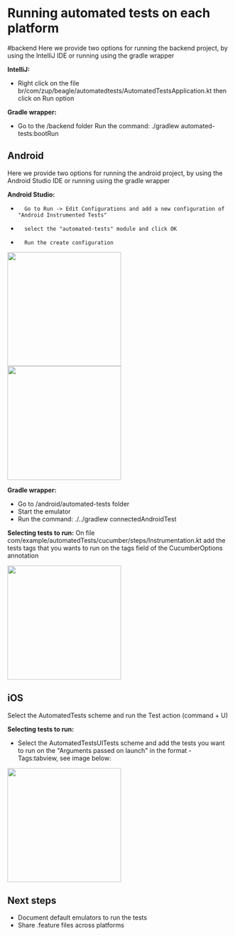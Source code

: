 # Running automated tests on each platform

#backend
Here we provide two options for running the backend project, by using the IntelliJ IDE or running using the gradle wrapper
	
**IntelliJ:**
	
* 	Right click on the file br/com/zup/beagle/automatedtests/AutomatedTestsApplication.kt then click on Run option
	
**Gradle wrapper:**
	
* 	Go to the /backend folder
	Run the command: ./gradlew automated-tests:bootRun


## Android
	
Here we provide two options for running the android project, by using the Android Studio IDE or running using the gradle wrapper
	
**Android Studio:**

* 		Go to Run -> Edit Configurations and add a new configuration of "Android Instrumented Tests"
* 		select the "automated-tests" module and click OK
* 	 	Run the create configuration
		
<img src="https://i.ibb.co/3fpnNys/Captura-de-Tela-2020-09-28-a-s-14-10-31.png" height="256" />

<img src="https://i.ibb.co/HYMRG6Z/Captura-de-Tela-2020-09-28-a-s-14-10-44.png" height="256" />
			
**Gradle wrapper:**

* Go to /android/automated-tests folder
* Start the emulator
* Run the command: ./../gradlew connectedAndroidTest
	
**Selecting tests to run:**
	On file com/example/automatedTests/cucumber/steps/Instrumentation.kt add the tests tags that you wants to run on the tags field of the CucumberOptions annotation
	
<img src="https://i.ibb.co/17dn6Nw/Captura-de-Tela-2020-09-28-a-s-14-12-42.png" height="256" />


## iOS

Select the AutomatedTests scheme and run the Test action (command + U)

**Selecting tests to run:**

* Select the AutomatedTestsUITests scheme and add the tests you want to run on the "Arguments passed on launch" in the format -Tags:tabview, see image below:
	
<img src="https://i.ibb.co/M2GhFCF/Captura-de-Tela-2020-09-28-a-s-14-04-37.png" height="256" />

## Next steps

* Document default emulators to run the tests
* Share .feature files across platforms
